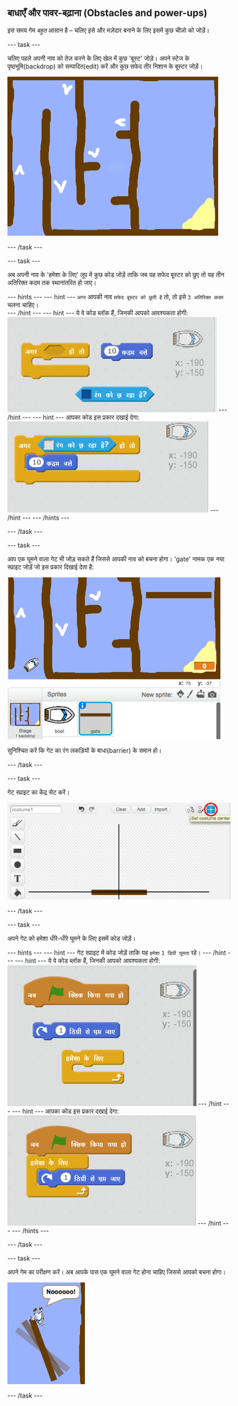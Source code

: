 ## बाधाएँ और पावर-बढ़ाना (Obstacles and power-ups)

इस समय गेम *बहुत* आसान है – चलिए इसे और मज़ेदार बनाने के लिए इसमें कुछ चीज़ो को जोड़ें।

\--- task \---

चलिए पहले अपनी नाव को तेज़ करने के लिए खेल में कुछ 'बूस्ट' जोड़े। अपने स्टेज के पृष्ठभूमि(backdrop) को सम्पादित(edit) करें और कुछ सफेद तीर निशान के बूस्टर जोड़ें।

![स्क्रीनशॉट](images/boat-boost.png)

\--- /task \---

\--- task \---

अब अपनी नाव के 'हमेशा के लिए' लूप में कुछ कोड जोड़ें ताकि जब यह सफेद बूस्टर को छुए तो यह तीन अतिरिक्त कदम तक स्थानांतरित हो जाए।

\--- hints \--- \--- hint \--- `अगर` आपकी नाव `सफेद बूस्टर को छूती है` तो, तो इसे `3 अतिरिक्त कदम` चलना चाहिए।  
\--- /hint \--- \--- hint \--- ये वे कोड ब्लॉक हैं, जिनकी आपको आवश्यकता होगी: ![screenshot](images/boat-boost-blocks.png) \--- /hint \--- \--- hint \--- आपका कोड इस प्रकार दखाई देगा: ![screenshot](images/boat-boost-code.png) \--- /hint \--- \--- /hints \---

\--- /task \---

\--- task \---

आप एक घूमने वाला गेट भी जोड़ सकते हैं जिससे आपकी नाव को बचना होगा। 'gate' नामक एक नया स्प्राइट जोड़ें जो इस प्रकार दिखाई देता है:

![स्क्रीनशॉट](images/boat-gate.png)

सुनिश्चित करें कि गेट का रंग लकड़ियों के बाधा(barrier) के समान हो।

\--- /task \---

\--- task \---

गेट स्प्राइट का केंद्र सेट करें।

![स्क्रीनशॉट](images/boat-center.png)

\--- /task \---

\--- task \---

अपने गेट को हमेशा धीरे-धीरे घूमने के लिए इसमें कोड जोड़ें।

\--- hints \--- \--- hint \--- गेट स्प्राइट में कोड जोड़ें ताकि यह `हमेशा` `1 डिग्री घूमता` रहे। \--- /hint \--- \--- hint \--- ये वे कोड ब्लॉक हैं, जिनकी आपको आवश्यकता होगी: ![screenshot](images/boat-spin-blocks.png) \--- /hint \--- \--- hint \--- आपका कोड इस प्रकार दखाई देगा: ![screenshot](images/boat-spin-code.png) \--- /hint \--- \--- /hints \---

\--- /task \---

\--- task \---

अपने गेम का परीक्षण करें। अब आपके पास एक घूमने वाला गेट होना चाहिए जिससे आपको बचना होगा।

![स्क्रीनशॉट](images/boat-gate-test.png)

\--- /task \---